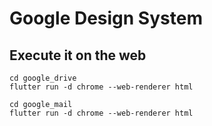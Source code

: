 # Google Design System

## Execute it on the web

```shell
cd google_drive
flutter run -d chrome --web-renderer html
```

```shell
cd google_mail
flutter run -d chrome --web-renderer html
```